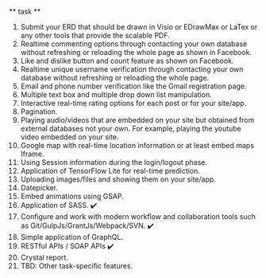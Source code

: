  ** task **

 1. Submit your ERD that should be drawn in Visio or EDrawMax or LaTex or any other tools that provide the scalable PDF. 
2. Realtime commenting options through contacting your own database without refreshing or reloading the whole page as shown in Facebook.
3. Like and dislike button and count feature as shown on Facebook.
4. Realtime unique username verification through contacting your own database without refreshing or reloading the whole page.
5. Email and phone number verification like the Gmail registration page. 
6. Multiple text box and multiple drop down list manipulation.
7. Interactive real-time rating options for each post or for your site/app. 
8. Pagination. 
9. Playing audio/videos that are embedded on your site but obtained from external databases not your own. For example, playing the youtube video embedded on your site. 
10. Google map with real-time location information or at least embed maps Iframe.
11. Using Session information during the login/logout phase. 
12. Application of TensorFlow Lite for real-time prediction. 
13. Uploading images/files and showing them on your site/app. 
14. Datepicker. 
15. Embed animations using GSAP.
16. Application of SASS. :heavy_check_mark:
17. Configure and work with modern workflow and collaboration tools such as Git/GulpJs/GrantJs/Webpack/SVN. :heavy_check_mark:
18. Simple application of GraphQL. 
19. RESTful APIs / SOAP APIs :heavy_check_mark:
20. Crystal report.
21. TBD: Other task-specific features.
